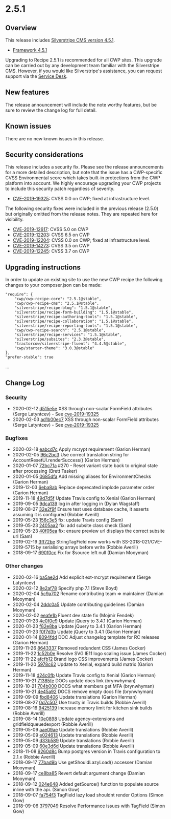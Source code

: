 # 2.5.1

## Overview

This release includes [Silverstripe CMS version 4.5.1](https://docs.silverstripe.org/en/4/changelogs/4.5.1/).

- [Framework 4.5.1](https://docs.silverstripe.org/en/4/changelogs/4.5.1/)

Upgrading to Recipe 2.5.1 is recommended for all CWP sites. This upgrade can be carried out by any development team familiar with the Silverstripe CMS. However, if you would like Silverstripe's assistance, you can request support via the [Service Desk](https://www.cwp.govt.nz/service-desk/new-request/).

## New features

The release announcement will include the note worthy features, but be sure to review the change log for full detail.

## Known issues

There are no new known issues in this release.

## Security considerations

This release includes a security fix. Please see the release announcements for a more detailed description, but note that the issue has a CWP-specific CVSS Environmental score which takes built-in protections from the CWP platform into account. We highly encourage upgrading your CWP projects to include this security patch regardless of severity.

* [CVE-2019-19325](https://github.com/silverstripe/silverstripe-framework/cve-2019-19325): CVSS 0.0 on CWP; fixed at infrastructure level.

The following security fixes were included in the previous release (2.5.0) but originally omitted from the release notes. They are repeated here for visibility.

* [CVE-2019-12617](https://github.com/silverstripe/silverstripe-framework/cve-2019-12617): CVSS 5.0 on CWP
* [CVE-2019-12203](https://github.com/silverstripe/silverstripe-framework/cve-2019-12203): CVSS 6.5 on CWP
* [CVE-2019-12204](https://github.com/silverstripe/silverstripe-framework/cve-2019-12204): CVSS 0.0 on CWP; fixed at infrastructure level.
* [CVE-2019-14273](https://github.com/silverstripe/silverstripe-framework/cve-2019-14273): CVSS 3.5 on CWP
* [CVE-2019-12245](https://github.com/silverstripe/silverstripe-framework/cve-2019-12245): CVSS 3.7 on CWP

## Upgrading instructions

In order to update an existing site to use the new CWP recipe the following changes to your composer.json can be made:

```
"require": {
    "cwp/cwp-recipe-core": "2.5.1@stable",
    "cwp/cwp-recipe-cms": "2.5.1@stable",
    "silverstripe/recipe-blog": "1.5.1@stable",
    "silverstripe/recipe-form-building": "1.5.1@stable",
    "silverstripe/recipe-authoring-tools": "1.5.1@stable",
    "silverstripe/recipe-collaboration": "1.5.1@stable",
    "silverstripe/recipe-reporting-tools": "1.5.1@stable",
    "cwp/cwp-recipe-search": "2.5.1@stable",
    "silverstripe/recipe-services": "1.5.1@stable",
    "silverstripe/subsites": "2.3.3@stable",
    "tractorcow/silverstripe-fluent": "4.4.5@stable",
    "cwp/starter-theme": "3.0.3@stable"
},
"prefer-stable": true
```


...


<!--- Changes below this line will be automatically regenerated -->



## Change Log

### Security

 * 2020-02-12 [d515e5e](https://github.com/silverstripe/silverstripe-admin/commit/d515e5eced1787d99d4ca1520e01513c2031a627) XSS through non-scalar FormField attributes (Serge Latyntcev) - See [cve-2019-19325](https://www.silverstripe.org/download/security-releases/cve-2019-19325)
 * 2020-02-03 [ad1b00ec7](https://github.com/silverstripe/silverstripe-framework/commit/ad1b00ec7dc1589a05bfc7f5f8207489797ef714) XSS through non-scalar FormField attributes (Serge Latyntcev) - See [cve-2019-19325](https://www.silverstripe.org/download/security-releases/cve-2019-19325)

### Bugfixes

 * 2020-02-18 [eabcd7c](https://github.com/silverstripe/cwp-recipe-kitchen-sink/commit/eabcd7c19eff2be58f2e979b2a599690dd1ed00f) Apply mcrypt requirement (Garion Herman)
 * 2020-02-05 [96c2bc3](https://github.com/silverstripe/silverstripe-mfa/commit/96c2bc39017225edd2c81be2b2ea43e568983eab) Use correct translation string for AccountResetUI.renderSuccess() (Garion Herman)
 * 2020-01-07 [72bc71a](https://github.com/silverstripe/silverstripe-fulltextsearch/commit/72bc71a6a18e8003ad5d79d634121ede59c4103d) #270 - Reset variant state back to original state after processing (Brett Tasker)
 * 2020-01-05 [0685dfa](https://github.com/silverstripe/silverstripe-environmentcheck/commit/0685dfad75f1e5aff205337ef8db09ec2627e2eb) Add missing aliases for EnvironmentChecks (Garion Herman)
 * 2019-12-03 [6eba8ab](https://github.com/silverstripe/silverstripe-auditor/commit/6eba8ab595efbe1952ea583428351b82b1d265b1) Replace deprecated implode parameter order (Garion Herman)
 * 2019-11-18 [49d7d5f](https://github.com/silverstripe/silverstripe-environmentcheck/commit/49d7d5f2a37dc092f0a62d256029bc93f6f8b9fc) Update Travis config to Xenial (Garion Herman)
 * 2019-09-05 [9dca139](https://github.com/silverstripe/silverstripe-realme/commit/9dca1398ddff6f8b8c93d77ea20f4262c5d1ee48) log in after logging in (Dylan Wagstaff)
 * 2019-08-27 [32e2f9f](https://github.com/silverstripe/silverstripe-textextraction/commit/32e2f9f84f2f897bb71d19e69612b133e9ce88b2) Ensure test uses database cache, it asserts assuming it is configured (Robbie Averill)
 * 2019-05-23 [156c3e5](https://github.com/silverstripe/silverstripe-sharedraftcontent/commit/156c3e54bfcc75da049a2c248af3be39a97cd817) fix: update Travis config (Sam)
 * 2019-05-23 [2405aa2](https://github.com/silverstripe/silverstripe-sharedraftcontent/commit/2405aa2667edff554d95de3e7bc272ad3680e351) fix: add subsite class check (Sam)
 * 2019-05-23 [40f05ea](https://github.com/silverstripe/silverstripe-sharedraftcontent/commit/40f05eaec56665b26a53d8ee2c956538326179da) fix: ensure preview url displays the correct subsite url (Sam)
 * 2019-02-19 [3ff72be](https://github.com/silverstripe/silverstripe-tagfield/commit/3ff72be24c7e3bfab595efa2c745984ae0e7fbbf) StringTagField now works with SS-2018-021/CVE-2019-5715 by serialising arrays before write (Robbie Averill)
 * 2018-09-17 [690f0cc](https://github.com/silverstripe/silverstripe-tagfield/commit/690f0cc7934bd51355c30acb8b61a2e806838568) Fix for $source left null (Damian Mooyman)

### Other changes

 * 2020-02-16 [ba5ae2d](https://github.com/silverstripe/cwp-recipe-kitchen-sink/commit/ba5ae2d0024ce3ae203a25981780f30b609b2080) Add explicit ext-mcrypt requirement (Serge Latyntcev)
 * 2020-02-12 [8e2af78](https://github.com/silverstripe/cwp-recipe-kitchen-sink/commit/8e2af788721431959f227316b8c25691abb53099) Specify php 7.1 (Steve Boyd)
 * 2020-02-04 [5c9a702](https://github.com/tractorcow-farm/silverstripe-fluent/commit/5c9a7023672acb60de15baaf7ff2681cb1bd65de) Rename contributing team =&gt; maintainer (Damian Mooyman)
 * 2020-02-04 [2ddc0a5](https://github.com/tractorcow-farm/silverstripe-fluent/commit/2ddc0a5febb8ce16b2b09a503eb0fdb8eff3860c) Update contributing guidelines (Damian Mooyman)
 * 2020-02-02 [eeafe1b](https://github.com/tractorcow-farm/silverstripe-fluent/commit/eeafe1b89b55a597f538c5907940619ed2c66e26) Fluent dev state fix (Mojmir Fendek)
 * 2020-01-23 [4e0f0e9](https://github.com/silverstripe/silverstripe-userforms/commit/4e0f0e903dcb7554bb8c226ef53e41c7f9395039) Update jQuery to 3.4.1 (Garion Herman)
 * 2020-01-23 [f82e8ba](https://github.com/silverstripe/cwp-watea-theme/commit/f82e8ba149046dbe024433d0cf6d31092b1654fe) Update jQuery to 3.4.1 (Garion Herman)
 * 2020-01-23 [f0f7d3b](https://github.com/silverstripe/cwp-starter-theme/commit/f0f7d3be6123c03ad1d3bc18e834354bf65bd65f) Update jQuery to 3.4.1 (Garion Herman)
 * 2020-01-14 [8094fdd](https://github.com/silverstripe/cwp-recipe-kitchen-sink/commit/8094fdd2ea1eb65074ff15b11db54dd1dea3aef7) DOC Adjust changelog template for RC releases (Garion Herman)
 * 2019-11-26 [8643337](https://github.com/silverstripe/silverstripe-login-forms/commit/864333721d3a3b00d644687421f9cf162af3474c) Removed redundent CSS (James Cocker)
 * 2019-11-22 [1c52b0e](https://github.com/silverstripe/silverstripe-login-forms/commit/1c52b0ef084a99f49247f2ed7120ae6fcae68618) Resolve SVG IE11 logo scaling issue (James Cocker)
 * 2019-11-22 [afcfb12](https://github.com/silverstripe/silverstripe-login-forms/commit/afcfb12ed29f8adecd3e2e326130bf0ceb001b5e) Brand logo CSS improvements (James Cocker)
 * 2019-11-20 [5978c62](https://github.com/silverstripe/silverstripe-spamprotection/commit/5978c62022186b78549b70f54cd15d903de4fa2d) Update to Xenial, expand build matrix (Garion Herman)
 * 2019-11-18 [d24c0fb](https://github.com/silverstripe/cwp-pdfexport/commit/d24c0fb7e30ccd4294ca3ba871194e096c933f44) Update Travis config to Xenial (Garion Herman)
 * 2019-10-21 [71385fe](https://github.com/silverstripe/silverstripe-mfa/commit/71385fe9ce4fca0aabef70661f90429ada34da62) DOCs update docs link (brynwhyman)
 * 2019-10-21 [704b000](https://github.com/silverstripe/silverstripe-mfa/commit/704b000124ab2373584a999b7e5a85e1ffcb2abc) DOCS what members get MFA (brynwhyman)
 * 2019-10-21 [4e45a92](https://github.com/silverstripe/silverstripe-mfa/commit/4e45a92d5e2091ad106742da1fd0e5d6464f641e) DOCS remove empty docs file (brynwhyman)
 * 2019-09-09 [fbd8406](https://github.com/silverstripe/silverstripe-login-forms/commit/fbd8406eec0791c0813875d1138eec0cf24b4f4b) Update translations (Garion Herman)
 * 2019-08-27 [0d7c507](https://github.com/silverstripe/silverstripe-textextraction/commit/0d7c507b539beb41b036a2d58aca7c1e65eba2d4) Use trusty in Travis builds (Robbie Averill)
 * 2019-08-16 [9425139](https://github.com/silverstripe/cwp-recipe-kitchen-sink/commit/94251390d612ec5d6c895b81dd24176e765cb792) Increase memory limit for kitchen sink builds (Robbie Averill)
 * 2019-08-14 [10e0898](https://github.com/silverstripe/cwp-recipe-kitchen-sink/commit/10e0898fd2bcda94e7aeb5530efef76f623fda7a) Update agency-extensions and gridfieldqueuedexport (Robbie Averill)
 * 2019-05-09 [aae09ae](https://github.com/silverstripe/silverstripe-versionfeed/commit/aae09ae51f663678a0167309c26e003d3a7c8caa) Update translations (Robbie Averill)
 * 2019-05-09 [e024613](https://github.com/silverstripe/silverstripe-spamprotection/commit/e024613ede62f71f8431ebc86270272a38bd01e4) Update translations (Robbie Averill)
 * 2019-05-09 [d33b589](https://github.com/silverstripe/silverstripe-securityreport/commit/d33b589afd485d0e49dee0992578e7c324b000dc) Update translations (Robbie Averill)
 * 2019-05-09 [60e3d6d](https://github.com/silverstripe/silverstripe-documentconverter/commit/60e3d6d1aa083ff41687a4afcf9b00d01f6b4cb6) Update translations (Robbie Averill)
 * 2018-11-08 [9260d8c](https://github.com/silverstripe/silverstripe-versionfeed/commit/9260d8c744dd5097ce5b446adddba8964d40ef5d) Bump postgres version in Travis configuration to 2.1.x (Robbie Averill)
 * 2018-09-17 [77bad9b](https://github.com/silverstripe/silverstripe-tagfield/commit/77bad9b9437c68eb833c293c2674fd811fbac725) Use getShouldLazyLoad() accesser (Damian Mooyman)
 * 2018-09-17 [ce8ba85](https://github.com/silverstripe/silverstripe-tagfield/commit/ce8ba85182a012c28f91f54b3b24b7e3d5da2486) Revert default argument change (Damian Mooyman)
 * 2018-09-12 [024e648](https://github.com/silverstripe/silverstripe-tagfield/commit/024e648e5a807cc09f702d818ef1a1fcfffe035d) Added getSource() function to populate source inline with the api. (Simon Gow)
 * 2018-09-07 [fa754f3](https://github.com/silverstripe/silverstripe-tagfield/commit/fa754f3fd3cde7129473f380f5f471d97c933a52) TagField lazy load shouldnt render Options (Simon Gow)
 * 2018-09-06 [3797049](https://github.com/silverstripe/silverstripe-tagfield/commit/3797049a31bfddb53f9bfd6454b2726fc4a6aef4) Resolve Performance issues with TagField (Simon Gow)


<!--- Changes above this line will be automatically regenerated -->
